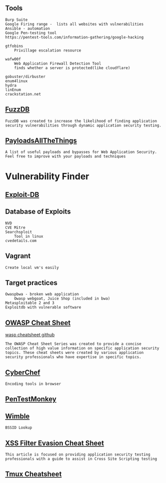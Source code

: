 ## **Tools**
	Burp Suite
	Google Firing range -  lists all websites with vulnerabilities
	Ansible - automation
	Google Pen-testing tool
	https://pentest-tools.com/information-gathering/google-hacking
	
	gtfobins
		Privillage escalation resource

	wafw00f
		Web Application Firewall Detection Tool
		finds whether a server is protected(like cloudflare)

	gobuster/dirbuster
	enum4linux
	hydra
	linEnum
	crackstation.net

## [FuzzDB](https://github.com/fuzzdb-project/fuzzdb)
	FuzzDB was created to increase the likelihood of finding application security vulnerabilities through dynamic application security testing. 

## [PayloadsAllTheThings](https://github.com/swisskyrepo/PayloadsAllTheThings)
	A list of useful payloads and bypasses for Web Application Security. Feel free to improve with your payloads and techniques 

# **Vulnerability Finder**

## [Exploit-DB](https://www.exploit-db.com/)
## Database of Exploits
	NVD
	CVE Mitre
	Searchsploit
		Tool in linux
	cvedetails.com

## **Vagrant**
	Create local vm's easily
	
## **Target practices**
	Owaspbwa - broken web application
		Owasp webgoat, Juice Shop (included in bwa)
	Metasploitable 2 and 3
	Exploitdb with vulnerable software

## [OWASP Cheat Sheet](https://cheatsheetseries.owasp.org/index.html)
[wasp cheatsheet github](https://github.com/OWASP/CheatSheetSeries)
	
	The OWASP Cheat Sheet Series was created to provide a concise collection of high value information on specific application security topics. These cheat sheets were created by various application security professionals who have expertise in specific topics.

## [CyberChef](https://gchq.github.io/CyberChef/)
	Encoding tools in browser

## [PenTestMonkey](pentestmonkey.net)

## [Wimble](wimble.net)
	BSSID Lookup

## [XSS Filter Evasion Cheat Sheet](https://owasp.org/www-community/xss-filter-evasion-cheatsheet)
	
	This article is focused on providing application security testing professionals with a guide to assist in Cross Site Scripting testing

## [Tmux Cheatsheet](https://imgur.com/bL9Dn3U)

	